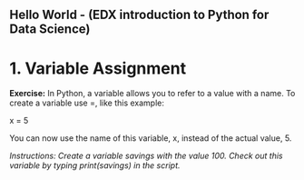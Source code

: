 ## Hello World - (EDX introduction to Python for Data Science)
# 1. Variable Assignment
**Exercise:**
In Python, a variable allows you to refer to a value with a name. To create a variable use =, like this example:

x = 5

You can now use the name of this variable, x, instead of the actual value, 5.

*Instructions: Create a variable savings with the value 100. Check out this variable by typing print(savings) in the script.*
